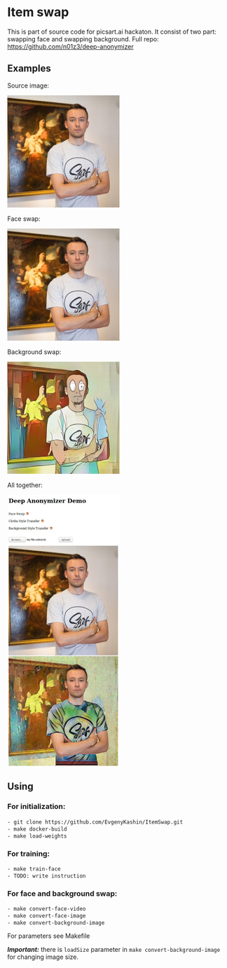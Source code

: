 # Item swap
This is part of source code for picsart.ai hackaton. It consist of two part: swapping face and swapping 
background. Full repo: https://github.com/n01z3/deep-anonymizer 

## Examples
Source image:

<img src="images/a.jpg" width="256">

Face swap:

<img src="images/b.jpg" width="256">

Background swap:

<img src="images/c.jpg" width="256">

All together:

<img src="images/d.jpg" width="256">

## Using
### For initialization:
```
- git clone https://github.com/EvgenyKashin/ItemSwap.git
- make docker-build
- make load-weights
```

### For training:
```
- make train-face
- TODO: write instruction
```

### For face and background swap:
```
- make convert-face-video
- make convert-face-image
- make convert-background-image
```
For parameters see Makefile

***Important:*** there is ```loadSize``` parameter in ```make convert-background-image``` for changing image size.


